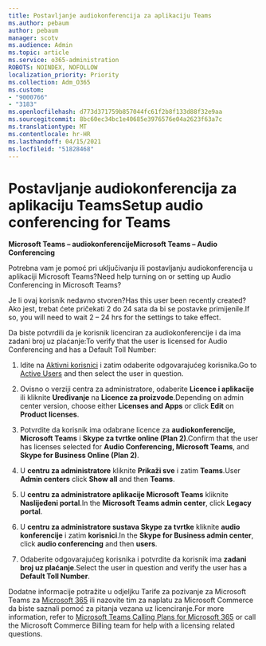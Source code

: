 ```yaml
---
title: Postavljanje audiokonferencija za aplikaciju Teams
ms.author: pebaum
author: pebaum
manager: scotv
ms.audience: Admin
ms.topic: article
ms.service: o365-administration
ROBOTS: NOINDEX, NOFOLLOW
localization_priority: Priority
ms.collection: Adm_O365
ms.custom:
- "9000766"
- "3183"
ms.openlocfilehash: d773d371759b857044fc61f2b8f133d88f32e9aa
ms.sourcegitcommit: 8bc60ec34bc1e40685e3976576e04a2623f63a7c
ms.translationtype: MT
ms.contentlocale: hr-HR
ms.lasthandoff: 04/15/2021
ms.locfileid: "51828468"
---
```

# <a name="setup-audio-conferencing-for-teams"></a><span data-ttu-id="4b8f9-102">Postavljanje audiokonferencija za aplikaciju Teams</span><span class="sxs-lookup"><span data-stu-id="4b8f9-102">Setup audio conferencing for Teams</span></span>

<span data-ttu-id="4b8f9-103">**Microsoft Teams – audiokonferencije**</span><span class="sxs-lookup"><span data-stu-id="4b8f9-103">**Microsoft Teams – Audio Conferencing**</span></span>

<span data-ttu-id="4b8f9-104">Potrebna vam je pomoć pri uključivanju ili postavljanju audiokonferencija u aplikaciji Microsoft Teams?</span><span class="sxs-lookup"><span data-stu-id="4b8f9-104">Need help turning on or setting up Audio Conferencing in Microsoft Teams?</span></span>

<span data-ttu-id="4b8f9-105">Je li ovaj korisnik nedavno stvoren?</span><span class="sxs-lookup"><span data-stu-id="4b8f9-105">Has this user been recently created?</span></span>  <span data-ttu-id="4b8f9-106">Ako jest, trebat ćete pričekati 2 do 24 sata da bi se postavke primijenile.</span><span class="sxs-lookup"><span data-stu-id="4b8f9-106">If so, you will need to wait 2 – 24 hrs for the settings to take effect.</span></span>

<span data-ttu-id="4b8f9-107">Da biste potvrdili da je korisnik licenciran za audiokonferencije i da ima zadani broj uz plaćanje:</span><span class="sxs-lookup"><span data-stu-id="4b8f9-107">To verify that the user is licensed for Audio Conferencing and has a Default Toll Number:</span></span>

1. <span data-ttu-id="4b8f9-108">Idite na [Aktivni korisnici](https://admin.microsoft.com/Adminportal/Home?source=applauncher#/users) i zatim odaberite odgovarajućeg korisnika.</span><span class="sxs-lookup"><span data-stu-id="4b8f9-108">Go to [Active Users](https://admin.microsoft.com/Adminportal/Home?source=applauncher#/users) and then select the user in question.</span></span>

2. <span data-ttu-id="4b8f9-109">Ovisno o verziji centra za administratore, odaberite **Licence i aplikacije** ili kliknite **Uređivanje** na **Licence za proizvode**.</span><span class="sxs-lookup"><span data-stu-id="4b8f9-109">Depending on admin center version, choose either **Licenses and Apps** or click **Edit** on **Product licenses**.</span></span>

3. <span data-ttu-id="4b8f9-110">Potvrdite da korisnik ima odabrane licence za **audiokonferencije, Microsoft Teams** i **Skype za tvrtke online (Plan 2)**.</span><span class="sxs-lookup"><span data-stu-id="4b8f9-110">Confirm that the user has licenses selected for **Audio Conferencing, Microsoft Teams**, and **Skype for Business Online (Plan 2)**.</span></span>

4. <span data-ttu-id="4b8f9-111">U **centru za administratore** kliknite **Prikaži sve** i zatim **Teams**.</span><span class="sxs-lookup"><span data-stu-id="4b8f9-111">User **Admin centers** click **Show all** and then **Teams**.</span></span>

5. <span data-ttu-id="4b8f9-112">U **centru za administratore aplikacije Microsoft Teams** kliknite **Naslijeđeni portal**.</span><span class="sxs-lookup"><span data-stu-id="4b8f9-112">In the **Microsoft Teams admin center**, click **Legacy portal**.</span></span>

6. <span data-ttu-id="4b8f9-113">U **centru za administratore sustava Skype za tvrtke** kliknite **audio konferencije** i zatim **korisnici**.</span><span class="sxs-lookup"><span data-stu-id="4b8f9-113">In the **Skype for Business admin center**, click **audio conferencing** and then **users**.</span></span>

7. <span data-ttu-id="4b8f9-114">Odaberite odgovarajućeg korisnika i potvrdite da korisnik ima **zadani broj uz plaćanje**.</span><span class="sxs-lookup"><span data-stu-id="4b8f9-114">Select the user in question and verify the user has a **Default Toll Number**.</span></span>

<span data-ttu-id="4b8f9-115">Dodatne informacije potražite u odjeljku Tarife za pozivanje za Microsoft Teams za [Microsoft 365](https://docs.microsoft.com/microsoftteams/calling-plans-for-office-365) ili nazovite tim za naplatu za Microsoft Commerce da biste saznali pomoć za pitanja vezana uz licenciranje.</span><span class="sxs-lookup"><span data-stu-id="4b8f9-115">For more information, refer to [Microsoft Teams Calling Plans for Microsoft 365](https://docs.microsoft.com/microsoftteams/calling-plans-for-office-365) or call the Microsoft Commerce Billing team for help with a licensing related questions.</span></span>